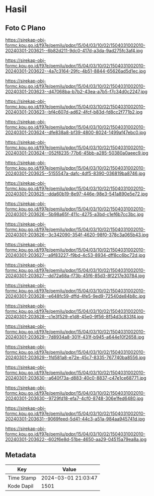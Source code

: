 # Hasil

## Foto C Plano

https://sirekap-obj-formc.kpu.go.id/f97e/pemilu/pdpr/15/04/03/10/02/1504031002010-20240301-203621--6b82d211-9dc0-417d-a3da-9ad275fc3af4.jpg

https://sirekap-obj-formc.kpu.go.id/f97e/pemilu/pdpr/15/04/03/10/02/1504031002010-20240301-203622--4a7c3164-29fc-4b51-8844-65626ad5d1ec.jpg

https://sirekap-obj-formc.kpu.go.id/f97e/pemilu/pdpr/15/04/03/10/02/1504031002010-20240301-203623--d47068ba-b7b2-43ea-a7b5-f7c34d0c2247.jpg

https://sirekap-obj-formc.kpu.go.id/f97e/pemilu/pdpr/15/04/03/10/02/1504031002010-20240301-203623--bf4c607d-ad62-4fcf-b83d-fd8cc2f771b2.jpg

https://sirekap-obj-formc.kpu.go.id/f97e/pemilu/pdpr/15/04/03/10/02/1504031002010-20240301-203624--dfe838a8-bf39-4800-8024-1499af47ebc0.jpg

https://sirekap-obj-formc.kpu.go.id/f97e/pemilu/pdpr/15/04/03/10/02/1504031002010-20240301-203624--052f8235-77b6-45bb-a285-50380a0aeec9.jpg

https://sirekap-obj-formc.kpu.go.id/f97e/pemilu/pdpr/15/04/03/10/02/1504031002010-20240301-203625--5155547a-dafc-4df5-8390-036819ba8746.jpg

https://sirekap-obj-formc.kpu.go.id/f97e/pemilu/pdpr/15/04/03/10/02/1504031002010-20240301-203625--dda60b19-8e97-446e-98e3-541a890e5e72.jpg

https://sirekap-obj-formc.kpu.go.id/f97e/pemilu/pdpr/15/04/03/10/02/1504031002010-20240301-203626--5b98a65f-411c-4275-a3bd-c1ef6b7cc3bc.jpg

https://sirekap-obj-formc.kpu.go.id/f97e/pemilu/pdpr/15/04/03/10/02/1504031002010-20240301-203626--3c342090-354f-4620-98f0-378c3a065b43.jpg

https://sirekap-obj-formc.kpu.go.id/f97e/pemilu/pdpr/15/04/03/10/02/1504031002010-20240301-203627--a9f83227-f9bd-4c53-8934-dff8cc6bc72d.jpg

https://sirekap-obj-formc.kpu.go.id/f97e/pemilu/pdpr/15/04/03/10/02/1504031002010-20240301-203627--dd72a68a-f73b-45f6-85d3-8f2217e30784.jpg

https://sirekap-obj-formc.kpu.go.id/f97e/pemilu/pdpr/15/04/03/10/02/1504031002010-20240301-203628--e648fc59-dffd-4fe5-9ed9-72540de84b8c.jpg

https://sirekap-obj-formc.kpu.go.id/f97e/pemilu/pdpr/15/04/03/10/02/1504031002010-20240301-203628--c1e3f529-e1d8-45e0-9f56-8f54d3c833f4.jpg

https://sirekap-obj-formc.kpu.go.id/f97e/pemilu/pdpr/15/04/03/10/02/1504031002010-20240301-203629--7d8934a8-301f-431f-b945-a644e10f2658.jpg

https://sirekap-obj-formc.kpu.go.id/f97e/pemilu/pdpr/15/04/03/10/02/1504031002010-20240301-203629--1fd581a8-e72e-45c7-8335-767740ba8556.jpg

https://sirekap-obj-formc.kpu.go.id/f97e/pemilu/pdpr/15/04/03/10/02/1504031002010-20240301-203630--a640f73a-d883-40c0-8837-c47e1ce68771.jpg

https://sirekap-obj-formc.kpu.go.id/f97e/pemilu/pdpr/15/04/03/10/02/1504031002010-20240301-203630--9729fd18-efa7-4cf0-8748-306e1fed6480.jpg

https://sirekap-obj-formc.kpu.go.id/f97e/pemilu/pdpr/15/04/03/10/02/1504031002010-20240301-203631--9069feed-5d41-44c3-a51a-984aa945741d.jpg

https://sirekap-obj-formc.kpu.go.id/f97e/pemilu/pdpr/15/04/03/10/02/1504031002010-20240301-203622--602f6e8d-51be-4650-aa29-04515a79ea8a.jpg


## Metadata

| Key        | Value               |
| ---------- | ------------------- |
| Time Stamp | 2024-03-01 21:03:47 |
| Kode Dapil | 1501                |



